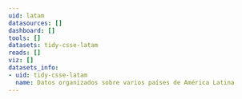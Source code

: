 ```yaml
---
uid: latam
datasources: []
dashboard: []
tools: []
datasets: tidy-csse-latam
reads: []
viz: []
datasets_info:
- uid: tidy-csse-latam
  name: Datos organizados sobre varios países de América Latina
---
```


